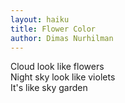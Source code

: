 ```yaml
---
layout: haiku
title: Flower Color
author: Dimas Nurhilman
---
```


Cloud look like flowers<br>
Night sky look like violets<br>
It's like sky garden<br>
